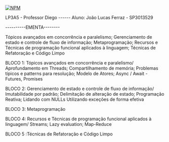 [![NPM](https://img.shields.io/github/license/joaolucasferraz/LP3A5?style=flat-square)](https://github.com/joaolucasferraz/LP3A5/blob/main/LICENSE)

LP3A5 - Professor Diego ------ Aluno: João Lucas Ferraz - SP3013529


----------EMENTA--------

Tópicos avançados em concorrência e paralelismo; Gerenciamento de estado e controle de fluxo de
informação; Metaprogramação; Recursos e Técnicas de programação funcional aplicados à linguagem; Técnicas de Refatoração e Código Limpo

BLOCO 1: Tópicos avançados em concorrência e paralelismo/ Aprofundamento em Threads; Compartilhamento de memória; Problemas típicos e patterns para
resolução; Modelo de Atores; Async / Await - Futures, Promises

BLOCO 2: Gerenciamento de estado e controle de fluxo de informação/ Imutabilidade por padrão; Delimitação de alteração de estado; Programação Reativa; Lidando com NULLs Utilizando exceções de forma efetiva

BLOCO 3: Metaprogramação

BLOCO 4: Recursos e Técnicas de programação funcional aplicados à linguagem/ Streams; Lazy evaluation; Map-Reduce

BLOCO 5 :Técnicas de Refatoração e Código Limpo
